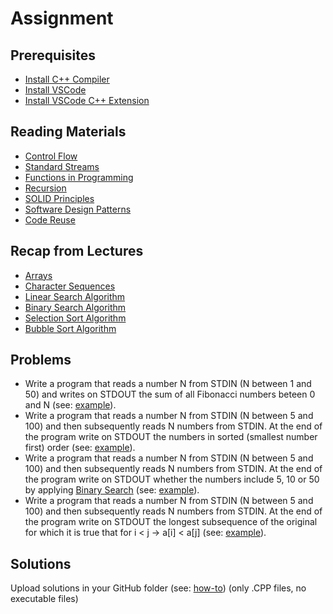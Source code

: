 # Assignment

## Prerequisites
- [Install C++ Compiler](https://code.visualstudio.com/docs/languages/cpp#_install-a-compiler)
- [Install VSCode](https://code.visualstudio.com/download)
- [Install VSCode C++ Extension](https://code.visualstudio.com/docs/languages/cpp#_install-the-extension)

## Reading Materials
- [Control Flow](https://en.wikipedia.org/wiki/Control_flow)
- [Standard Streams](https://en.wikipedia.org/wiki/Standard_streams)
- [Functions in Programming](https://www.cs.utah.edu/~germain/PPS/Topics/functions.html)
- [Recursion](https://en.wikipedia.org/wiki/Recursion_(computer_science))
- [SOLID Principles](https://en.wikipedia.org/wiki/SOLID)
- [Software Design Patterns](https://en.wikipedia.org/wiki/Software_design_pattern)
- [Code Reuse](https://en.wikipedia.org/wiki/Code_reuse)

## Recap from Lectures
- [Arrays](https://www.cplusplus.com/doc/tutorial/arrays/)
- [Character Sequences](https://www.cplusplus.com/doc/tutorial/ntcs/)
- [Linear Search Algorithm](https://en.wikipedia.org/wiki/Linear_search)
- [Binary Search Algorithm](https://en.wikipedia.org/wiki/Binary_search_algorithm)
- [Selection Sort Algorithm](https://en.wikipedia.org/wiki/Selection_sort)
- [Bubble Sort Algorithm](https://en.wikipedia.org/wiki/Bubble_sort)

## Problems
- Write a program that reads a number N from STDIN (N between 1 and 50) and writes on STDOUT the sum of all Fibonacci numbers beteen 0 and N (see: [example](https://github.com/triffon/ip-2021-22/blob/master/exercises/7/Week-5/Examples/FibonacciSumExample.cpp)).
- Write a program that reads a number N from STDIN (N between 5 and 100) and then subsequently reads N numbers from STDIN. At the end of the program write on STDOUT the numbers in sorted (smallest number first) order (see: [example](https://github.com/triffon/ip-2021-22/blob/master/exercises/7/Week-5/Examples/BubbleSortExample.cpp)).
- Write a program that reads a number N from STDIN (N between 5 and 100) and then subsequently reads N numbers from STDIN. At the end of the program write on STDOUT whether the numbers include 5, 10 or 50 by applying [Binary Search](https://en.wikipedia.org/wiki/Binary_search_algorithm) (see: [example](https://github.com/triffon/ip-2021-22/blob/master/exercises/7/Week-5/Examples/BinarySearchExample.cpp)).
- Write a program that reads a number N from STDIN (N between 5 and 100) and then subsequently reads N numbers from STDIN. At the end of the program write on STDOUT the longest subsequence of the original for which it is true that for i < j -> a[i] < a[j] (see: [example](https://github.com/triffon/ip-2021-22/blob/master/exercises/7/Week-5/Examples/LongestSubsequenceExample.cpp)).

## Solutions
Upload solutions in your GitHub folder (see: [how-to](https://www.atlassian.com/git/tutorials/saving-changes/git-commit)) (only .CPP files, no executable files)
